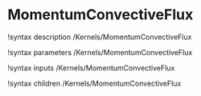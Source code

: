 # MomentumConvectiveFlux

!syntax description /Kernels/MomentumConvectiveFlux

!syntax parameters /Kernels/MomentumConvectiveFlux

!syntax inputs /Kernels/MomentumConvectiveFlux

!syntax children /Kernels/MomentumConvectiveFlux
